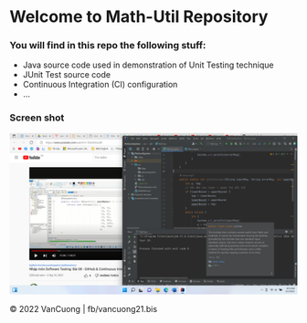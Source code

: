 # Welcome to Math-Util Repository

### You will find in this repo the following stuff:

- Java source code used in demonstration of Unit Testing technique
- JUnit Test source code
- Continuous Integration (CI) configuration
- ...

### Screen shot

![JUnit-TDD](https://github.com/vancuong21/PetCareSystem/blob/main/images/math-util-intro.png)

© 2022 VanCuong | fb/vancuong21.bis
